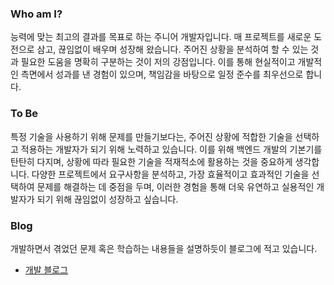 ### Who am I?

능력에 맞는 최고의 결과를 목표로 하는 주니어 개발자입니다. 매 프로젝트를 새로운 도전으로 삼고, 끊임없이 배우며 성장해 왔습니다. 
주어진 상황을 분석하여 할 수 있는 것과 필요한 도움을 명확히 구분하는 것이 저의 강점입니다. 이를 통해 현실적이고 개발적인 측면에서 성과를 낸 경험이 있으며, 책임감을 바탕으로 일정 준수를 최우선으로 합니다.

### To Be

특정 기술을 사용하기 위해 문제를 만들기보다는, 주어진 상황에 적합한 기술을 선택하고 적용하는 개발자가 되기 위해 노력하고 있습니다. 
이를 위해 백엔드 개발의 기본기를 탄탄히 다지며, 상황에 따라 필요한 기술을 적재적소에 활용하는 것을 중요하게 생각합니다. 
다양한 프로젝트에서 요구사항을 분석하고, 가장 효율적이고 효과적인 기술을 선택하여 문제를 해결하는 데 중점을 두며, 이러한 경험을 통해 더욱 유연하고 실용적인 개발자가 되기 위해 끊임없이 성장하고 싶습니다.

### Blog

개발하면서 겪었던 문제 혹은 학습하는 내용들을 설명하듯이 블로그에 적고 있습니다.
- [개발 블로그](https://apple-tr.tistory.com/)

